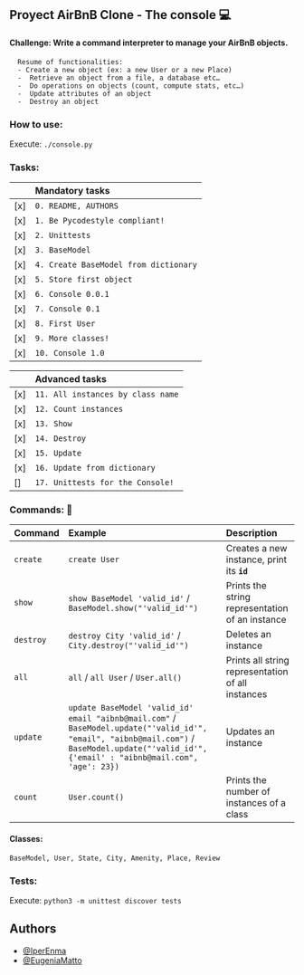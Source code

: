 
## Proyect AirBnB Clone - The console 💻

#### Challenge: Write a command interpreter to manage your AirBnB objects.

```
  Resume of functionalities:
  - Create a new object (ex: a new User or a new Place)
  -  Retrieve an object from a file, a database etc…
  -  Do operations on objects (count, compute stats, etc…)
  -  Update attributes of an object
  -  Destroy an object
```
### How to use:
Execute:
      ```
        ./console.py
      ```
### Tasks:

|       | Mandatory tasks    |
| :-------- | :------- |
| [x] | `0. README, AUTHORS` | 
| [x] | `1. Be Pycodestyle compliant!` |
| [x] | `2. Unittests` |
| [x] | `3. BaseModel` | 
| [x] | `4. Create BaseModel from dictionary` | 
| [x] | `5. Store first object` |
| [x] | `6. Console 0.0.1` |
| [x] | `7. Console 0.1` |
| [x] | `8. First User` |
| [x] | `9. More classes!` |
| [x] | `10. Console 1.0` |

|       | Advanced tasks    |
| :-------- | :------- |
| [x] | `11. All instances by class name` |
| [x] | `12. Count instances` |
| [x] | `13. Show` |
| [x] | `14. Destroy` |
| [x] | `15. Update` |
| [x] | `16. Update from dictionary` |
| [] | `17. Unittests for the Console!` |


### Commands: 📄

| Command | Example    | Description                       |
| :-------- | :------- | :-------------------------------- |
| `create`      | `create User` | Creates a new instance, print its **`id`** |
| `show`      | `show BaseModel 'valid_id'` /  `BaseModel.show("'valid_id'")` | Prints the string representation of an instance |
| `destroy`      | `destroy City 'valid_id'` / `City.destroy("'valid_id'")`| Deletes an instance |
| `all`      | `all` / `all User` /  `User.all()`| Prints all string representation of all instances |
| `update`      | `update BaseModel 'valid_id' email "aibnb@mail.com"` / `BaseModel.update("'valid_id'", "email", "aibnb@mail.com")` / `BaseModel.update("'valid_id'", {'email' : "aibnb@mail.com", 'age': 23})`|  Updates an instance |
| `count`      | `User.count()` |  Prints the number of instances of a class |

#### Classes:
```
BaseModel, User, State, City, Amenity, Place, Review
```

### Tests:

Execute:
    ```
    python3 -m unittest discover tests
    ```



## Authors

- [@IperEnma](https://github.com/IperEnma)
- [@EugeniaMatto](https://github.com/EugeniaMatto)
